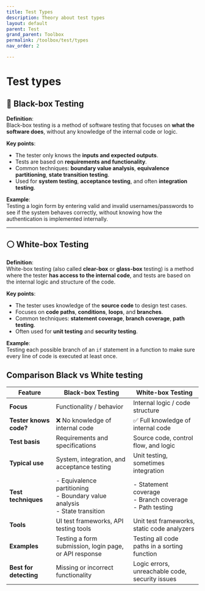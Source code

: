 ```yaml
---
title: Test Types
description: Theory about test types
layout: default
parent: Test
grand_parent: Toolbox
permalink: /toolbox/test/types
nav_order: 2

---
```


# Test types

## 🔲 **Black-box Testing**

**Definition**:  
Black-box testing is a method of software testing that focuses on **what the software does**, without any knowledge of the internal code or logic.

**Key points**:

- The tester only knows the **inputs and expected outputs**.
- Tests are based on **requirements and functionality**.
- Common techniques: **boundary value analysis**, **equivalence partitioning**, **state transition testing**.
- Used for **system testing**, **acceptance testing**, and often **integration testing**.

**Example**:  
Testing a login form by entering valid and invalid usernames/passwords to see if the system behaves correctly, without knowing how the authentication is implemented internally.

---

## ⚪ **White-box Testing**

**Definition**:  
White-box testing (also called **clear-box** or **glass-box** testing) is a method where the tester **has access to the internal code**, and tests are based on the internal logic and structure of the code.

**Key points**:

- The tester uses knowledge of the **source code** to design test cases.
- Focuses on **code paths**, **conditions**, **loops**, and **branches**.
- Common techniques: **statement coverage**, **branch coverage**, **path testing**.
- Often used for **unit testing** and **security testing**.

**Example**:  
Testing each possible branch of an `if` statement in a function to make sure every line of code is executed at least once.

## Comparison Black vs White testing

| Feature                      | **Black-box Testing**                           | **White-box Testing**                            |
|-----------------------------|--------------------------------------------------|--------------------------------------------------|
| **Focus**                   | Functionality / behavior                         | Internal logic / code structure                  |
| **Tester knows code?**      | ❌ No knowledge of internal code                 | ✅ Full knowledge of internal code               |
| **Test basis**              | Requirements and specifications                 | Source code, control flow, and logic             |
| **Typical use**             | System, integration, and acceptance testing     | Unit testing, sometimes integration              |
| **Test techniques**         | - Equivalence partitioning<br>- Boundary value analysis<br>- State transition | - Statement coverage<br>- Branch coverage<br>- Path testing |
| **Tools**                   | UI test frameworks, API testing tools           | Unit test frameworks, static code analyzers     |
| **Examples**                | Testing a form submission, login page, or API response | Testing all code paths in a sorting function     |
| **Best for detecting**      | Missing or incorrect functionality              | Logic errors, unreachable code, security issues  |
